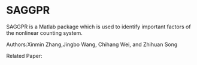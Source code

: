 # SAGGPR
SAGGPR is a Matlab package which is used to identify important factors of the nonlinear counting system.

Authors:Xinmin Zhang,Jingbo Wang, Chihang Wei, and Zhihuan Song

Related Paper:


